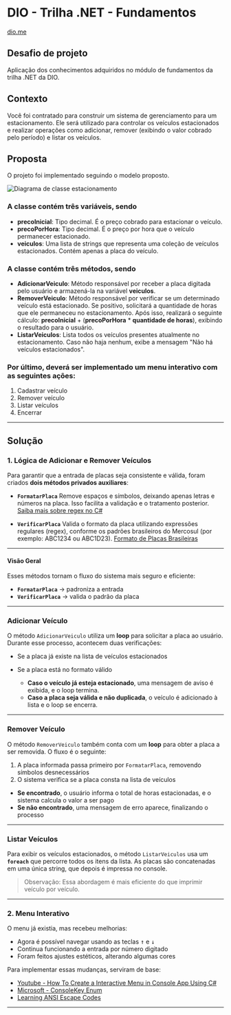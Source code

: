 # DIO - Trilha .NET - Fundamentos

[dio.me](dio.me)

## Desafio de projeto

Aplicação dos conhecimentos adquiridos no módulo de fundamentos da trilha .NET da DIO.

## Contexto

Você foi contratado para construir um sistema de gerenciamento para um estacionamento. Ele será utilizado para controlar os veículos estacionados e realizar operações como adicionar, remover (exibindo o valor cobrado pelo período) e listar os veículos.

## Proposta

O projeto foi implementado seguindo o modelo proposto.

![Diagrama de classe estacionamento](diagrama_classe_estacionamento.png)

### A classe contém três variáveis, sendo

- **precoInicial**: Tipo decimal. É o preço cobrado para estacionar o veículo.
- **precoPorHora**: Tipo decimal. É o preço por hora que o veículo permanecer estacionado.
- **veiculos**: Uma lista de strings que representa uma coleção de veículos estacionados. Contém apenas a placa do veículo.

### A classe contém três métodos, sendo

- **AdicionarVeiculo**: Método responsável por receber a placa digitada pelo usuário e armazená-la na variável **veiculos**.
- **RemoverVeiculo**: Método responsável por verificar se um determinado veículo está estacionado. Se positivo, solicitará a quantidade de horas que ele permaneceu no estacionamento. Após isso, realizará o seguinte cálculo: **precoInicial** + (**precoPorHora** \* **quantidade de horas**), exibindo o resultado para o usuário.
- **ListarVeiculos**: Lista todos os veículos presentes atualmente no estacionamento. Caso não haja nenhum, exibe a mensagem "Não há veículos estacionados".

### Por último, deverá ser implementado um menu interativo com as seguintes ações:

1. Cadastrar veículo
2. Remover veículo
3. Listar veículos
4. Encerrar

---

## Solução

### 1. Lógica de Adicionar e Remover Veículos

Para garantir que a entrada de placas seja consistente e válida, foram criados **dois métodos privados auxiliares**:

- **`FormatarPlaca`**
  Remove espaços e símbolos, deixando apenas letras e números na placa. Isso facilita a validação e o tratamento posterior.
  [Saiba mais sobre regex no C#](https://learn.microsoft.com/pt-br/dotnet/standard/base-types/regular-expressions)

- **`VerificarPlaca`**
  Valida o formato da placa utilizando expressões regulares (regex), conforme os padrões brasileiros do Mercosul (por exemplo: ABC1234 ou ABC1D23).
  [Formato de Placas Brasileiras](https://pt.wikipedia.org/wiki/Placas_de_identifica%C3%A7%C3%A3o_de_ve%C3%ADculos_no_Mercosul)

---

#### Visão Geral

Esses métodos tornam o fluxo do sistema mais seguro e eficiente:

- **`FormatarPlaca`** → padroniza a entrada
- **`VerificarPlaca`** → valida o padrão da placa

---

### Adicionar Veículo

O método `AdicionarVeiculo` utiliza um **loop** para solicitar a placa ao usuário. Durante esse processo, acontecem duas verificações:

- Se a placa já existe na lista de veículos estacionados
- Se a placa está no formato válido

  - **Caso o veículo já esteja estacionado**, uma mensagem de aviso é exibida, e o loop termina.
  - **Caso a placa seja válida e não duplicada**, o veículo é adicionado à lista e o loop se encerra.

---

### Remover Veículo

O método `RemoverVeiculo` também conta com um **loop** para obter a placa a ser removida. O fluxo é o seguinte:

1. A placa informada passa primeiro por `FormatarPlaca`, removendo símbolos desnecessários
2. O sistema verifica se a placa consta na lista de veículos

  - **Se encontrado**, o usuário informa o total de horas estacionadas, e o sistema calcula o valor a ser pago
  - **Se não encontrado**, uma mensagem de erro aparece, finalizando o processo

---

### Listar Veículos

Para exibir os veículos estacionados, o método `ListarVeiculos` usa um **`foreach`** que percorre todos os itens da lista. As placas são concatenadas em uma única string, que depois é impressa no console.

> Observação: Essa abordagem é mais eficiente do que imprimir veículo por veículo.

---

### 2. Menu Interativo

O menu já existia, mas recebeu melhorias:

- Agora é possível navegar usando as teclas <kbd>↑</kbd> e <kbd>↓</kbd>
- Continua funcionando a entrada por número digitado
- Foram feitos ajustes estéticos, alterando algumas cores

Para implementar essas mudanças, serviram de base:

- [Youtube - How To Create a Interactive Menu in Console App Using C#](https://www.youtube.com/watch?v=YyD1MRJY0qI)
- [Microsoft - ConsoleKey Enum](https://learn.microsoft.com/en-us/dotnet/api/system.consolekey?view=net-9.0)
- [Learning ANSI Escape Codes](https://j8ahmed.com/2021/09/13/day-37-learning-ansi-escape-codes/)

---
